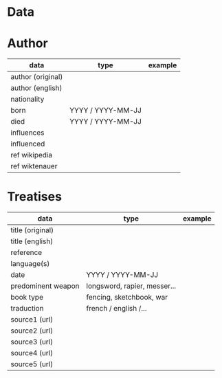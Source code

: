 # Data


# Author

| data                      | type                          | example   |
|---------------------------|-------------------------------|-----------|
| author (original)         |                               |           |
| author (english)          |                               |           |
| nationality               |                               |           |
| born                      | YYYY / YYYY-MM-JJ             |           |
| died                      | YYYY / YYYY-MM-JJ             |           |
| influences                |                               |           |
| influenced                |                               |           |
| ref wikipedia             |                               |           |
| ref wiktenauer            |                               |           |

# Treatises

| data                      | type                          | example   |
|---------------------------|-------------------------------|-----------|
| title (original)          |                               |           |
| title (english)           |                               |           |
| reference                 |                               |           |
| language(s)               |                               |           |
| date                      | YYYY / YYYY-MM-JJ             |           |
| predominent weapon        | longsword, rapier, messer...  |           |
| book type                 | fencing, sketchbook, war      |           |
| traduction                | french / english /...         |           |
| source1 (url)             |                               |           |
| source2 (url)             |                               |           |
| source3 (url)             |                               |           |
| source4 (url)             |                               |           |
| source5 (url)             |                               |           |

